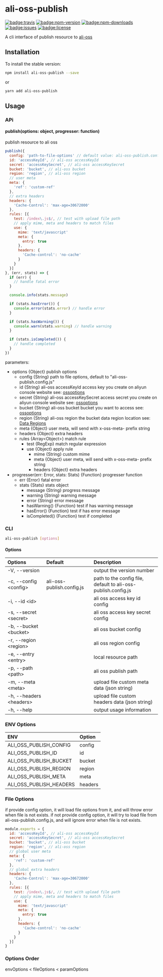 # ali-oss-publish
[![badge:travis]][build-status]
[![badge:npm-version]][npm-ali-oss-publish]
[![badge:npm-downloads]][npm-ali-oss-publish]
[![badge:issues]][issues]
[![badge:license]][license]

A cli interface of publish resource to [ali-oss][github:ali-oss]

## Installation
To install the stable version:
```bash
npm install ali-oss-publish --save
```
or
```bash
yarn add ali-oss-publish
```

## Usage

### APi

#### publish(options: object, progresser: function)
publish resource to ali oss
```js
publish({
  config: 'path-to-file-options' // default value: ali-oss-publish.config.js
  id: 'accessKeyId', // ali-oss accessKeyId
  secret: 'accessKeySecret', // ali-oss accessKeySecret
  bucket: 'bucket', // ali-oss bucket
  region: 'region', // ali-oss region
  // user meta
  meta: {
    'ref': 'custom-ref'
  },
  // extra headers
  headers: {
    'Cache-Control': 'max-age=30672000'
  },
  rules: [{
    test: /index\.js$/, // test with upload file path
    // apply mime, meta and headers to match files
    use: {
      mime: 'text/javascript'
      meta: {
        entry: true
      },
      headers: {
        'Cache-control': 'no-cache'
      }
    }
  }]
}, (err, stats) => {
  if (err) {
    // handle fatal error
  }

  console.info(stats.message)

  if (stats.hasError()) {
    console.error(stats.error) // handle error
  }

  if (stats.hasWarning()) {
    console.warn(stats.warning) // handle warning
  }

  if (stats.isCompleted()) {
    // handle completed
  }
})
```
parameters:
* options {Object} publish options
  * config {String} path to file options, default to "ali-oss-publish.config.js"
  * id {String} ali-oss accessKeyId access key you create on aliyun console website see: [ossoptions][github:ali-oss#oss-options]
  * secret {String} ali-oss accessKeySecret access secret you create on aliyun console website see: [ossoptions][github:ali-oss#oss-options]
  * bucket {String} ali-oss bucket bucket you want to access see: [ossoptions][github:ali-oss#oss-options]
  * region {String} ali-oss region the bucket data region location see: [Data Regions][github:ali-oss#data-regions]
  * meta {Object} user meta, will send with x-oss-meta- prefix string
  * headers {Object} extra headers
  * rules {Array\<Object\>} match rule
    * test {RegExp} match regular expression
    * use {Object} apply rule
      * mime {String} custom mime
      * meta {Object} user meta, will send with x-oss-meta- prefix string
      * headers {Object} extra headers
* progresser(err: Error, stats: Stats) {Function} progresser function
  * err {Error} fatal error
  * stats {Stats} stats object
    * message {String} progress message
    * warning {String} warning message
    * error {String} error message
    * hasWarning() {Function} test if has warning message
    * hasError() {Function} test if has error message
    * isCompleted() {Function} test if completed

### CLI
```bash
ali-oss-publish [options]
```
#### Options
| Options                    | Default                   | Description                                                    |
|:---------------------------|:--------------------------|:---------------------------------------------------------------|
| -V, --version              |                           | output the version number                                      |
| -c, --config \<config\>    | ali-oss-publish.config.js | path to the config file, default to ali-oss-publish.config.js  |
| -i, --id \<id\>            |                           | ali oss access key id config                                   |
| -s, --secret \<secret\>    |                           | ali oss access key secret config                               |
| -b, --bucket \<bucket\>    |                           | ali oss bucket config                                          |
| -r, --region \<region\>    |                           | ali oss region config                                          |
| -e, --entry \<entry\>      |                           | local resource path                                            |
| -p, --path \<path\>        |                           | ali oss publish path                                           |
| -m, --meta \<meta\>        |                           | upload file custom meta data (json string)                     |
| -h, --headers \<headers\>  |                           | upload file custom headers data (json string)                  |
| -h, --help                 |                           | output usage information                                       |

### ENV Options
| ENV                     | Option  |
|:------------------------|:--------|
| ALI_OSS_PUBLISH_CONFIG  | config  |
| ALI_OSS_PUBLISH_ID      | id      |
| ALI_OSS_PUBLISH_BUCKET  | bucket  |
| ALI_OSS_PUBLISH_REGION  | region  |
| ALI_OSS_PUBLISH_META    | meta    |
| ALI_OSS_PUBLISH_HEADERS | headers |

### File Options
if provide config option, it will load file options from it, and will throw error when file is not exists.
if not provide config option, it will try to load file from ali-oss-publish.config.js, and will ignore error when file is not exists.
```js
module.exports = {
  id: 'accessKeyId', // ali-oss accessKeyId
  secret: 'accessKeySecret', // ali-oss accessKeySecret
  bucket: 'bucket', // ali-oss bucket
  region: 'region', // ali-oss region
  // global user meta
  meta: {
    'ref': 'custom-ref'
  },
  // global extra headers
  headers: {
    'Cache-Control': 'max-age=30672000'
  },
  rules: [{
    test: /index\.js$/, // test with upload file path
    // apply mime, meta and headers to match files
    use: {
      mime: 'text/javascript'
      meta: {
        entry: true
      },
      headers: {
        'Cache-control': 'no-cache'
      }
    }
  }]
}
```

### Options Order
envOptions < fileOptions < paramOptions

[badge:issues]: https://img.shields.io/github/issues/skordyr/ali-oss-publish.svg "Issues"
[badge:license]: https://img.shields.io/badge/license-MIT-blue.svg "License"
[badge:travis]: https://img.shields.io/travis/skordyr/ali-oss-publish.svg "Build Status"
[badge:npm-version]: https://img.shields.io/npm/v/ali-oss-publish.svg "NPM Version"
[badge:npm-downloads]: https://img.shields.io/npm/dm/ali-oss-publish.svg "NPM Downloads"

[issues]: https://github.com/skordyr/ali-oss-publish/issues "Issues"
[license]: https://raw.githubusercontent.com/skordyr/ali-oss-publish/master/LICENSE "License"
[build-status]: https://travis-ci.org/skordyr/ali-oss-publish "Build Status"
[npm-ali-oss-publish]: https://www.npmjs.com/package/ali-oss-publish "ali-oss-publish"

[github:ali-oss]: https://github.com/ali-sdk/ali-oss "aliyun OSS(open storage service) nodejs client"
[github:ali-oss#oss-options]: https://github.com/ali-sdk/ali-oss#ossoptions "OSS Options"
[github:ali-oss#data-regions]: https://github.com/ali-sdk/ali-oss#data-regions "Data Regions"
